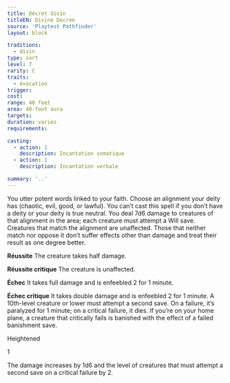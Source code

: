 ```yaml
---
title: Décret divin
titleEN: Divine Decree
source: 'Playtest Pathfinder'
layout: block

traditions:
  - divin
type: sort
level: 7
rarity: C
traits:
  - évocation
trigger: 
cost: 
range: 40 feet
area: 40-foot aura
targets: 
duration: varies
requirements: 

casting:
  - action: 1
    description: Incantation somatique
  - action: 1
    description: Incantation verbale

summary: '..'
---
```

You utter potent words linked to your faith. Choose an alignment your deity has (chaotic, evil, good, or lawful). You can’t cast this spell if you don’t have a deity or your deity is true neutral. You deal 7d6 damage to creatures of that alignment in the area; each creature must attempt a Will save. Creatures that match the alignment are unaffected. Those that neither match nor oppose it don’t suffer effects other than damage and treat their result as one degree better.

**Réussite** The creature takes half damage.

**Réussite critique** The creature is unaffected.

**Échec** It takes full damage and is enfeebled 2 for 1 minute.

**Échec critique** It takes double damage and is enfeebled 2 for 1 minute. A 10th-level creature or lower must attempt a second save. On a failure, it’s paralyzed for 1 minute; on a critical failure, it dies. If you’re on your home plane, a creature that critically fails is banished with the effect of a failed banishment save.

Heightened

1

The damage increases by 1d6 and the level of creatures that must attempt a second save on a critical failure by 2.